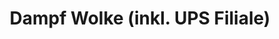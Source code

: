 ---
title: "Dampf Wolke (inkl. UPS Filiale)"
url: /plettenberg/dampf-wolke-inkl-ups-filiale/
shop: Kiosk
---